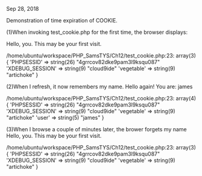 Sep 28, 2018

Demonstration of time expiration of COOKIE.

(1)When invoking test_cookie.php for the first time, the browser displays:

Hello, you. This may be your first visit.

/home/ubuntu/workspace/PHP_SamsTYS/Ch12/test_cookie.php:23: array(3) { 'PHPSESSID' => string(26) "4grrcov82dke9pam3l9ksqu087" 
'XDEBUG_SESSION' => string(9) "cloud9ide" 'vegetable' => string(9) "artichoke" }


(2)When I refresh, it now remembers my name.
Hello again! You are: james

/home/ubuntu/workspace/PHP_SamsTYS/Ch12/test_cookie.php:23: array(4) { 'PHPSESSID' => string(26) "4grrcov82dke9pam3l9ksqu087" 
'XDEBUG_SESSION' => string(9) "cloud9ide" 'vegetable' => string(9) "artichoke" 'user' => string(5) "james" }

(3)When I browse a couple of minutes later, the brower forgets my name
Hello, you. This may be your first visit.

/home/ubuntu/workspace/PHP_SamsTYS/Ch12/test_cookie.php:23: array(3) { 'PHPSESSID' => string(26) "4grrcov82dke9pam3l9ksqu087" 
'XDEBUG_SESSION' => string(9) "cloud9ide" 'vegetable' => string(9) "artichoke" }
